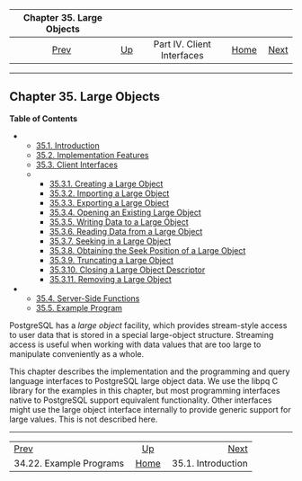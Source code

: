 <!--?xml version="1.0" encoding="UTF-8" standalone="no"?-->

|               Chapter 35. Large Objects               |                                                           |                            |                                                       |                                             |
| :---------------------------------------------------: | :-------------------------------------------------------- | :------------------------: | ----------------------------------------------------: | ------------------------------------------: |
| [Prev](libpq-example.html "34.22. Example Programs")  | [Up](client-interfaces.html "Part IV. Client Interfaces") | Part IV. Client Interfaces | [Home](index.html "PostgreSQL 17devel Documentation") |  [Next](lo-intro.html "35.1. Introduction") |

***

## Chapter 35. Large Objects

**Table of Contents**

*   *   [35.1. Introduction](lo-intro.html)
    *   [35.2. Implementation Features](lo-implementation.html)
    *   [35.3. Client Interfaces](lo-interfaces.html)

    <!---->

    *   *   [35.3.1. Creating a Large Object](lo-interfaces.html#LO-CREATE)
        *   [35.3.2. Importing a Large Object](lo-interfaces.html#LO-IMPORT)
        *   [35.3.3. Exporting a Large Object](lo-interfaces.html#LO-EXPORT)
        *   [35.3.4. Opening an Existing Large Object](lo-interfaces.html#LO-OPEN)
        *   [35.3.5. Writing Data to a Large Object](lo-interfaces.html#LO-WRITE)
        *   [35.3.6. Reading Data from a Large Object](lo-interfaces.html#LO-READ)
        *   [35.3.7. Seeking in a Large Object](lo-interfaces.html#LO-SEEK)
        *   [35.3.8. Obtaining the Seek Position of a Large Object](lo-interfaces.html#LO-TELL)
        *   [35.3.9. Truncating a Large Object](lo-interfaces.html#LO-TRUNCATE)
        *   [35.3.10. Closing a Large Object Descriptor](lo-interfaces.html#LO-CLOSE)
        *   [35.3.11. Removing a Large Object](lo-interfaces.html#LO-UNLINK)

*   *   [35.4. Server-Side Functions](lo-funcs.html)
    *   [35.5. Example Program](lo-examplesect.html)



PostgreSQL has a *large object* facility, which provides stream-style access to user data that is stored in a special large-object structure. Streaming access is useful when working with data values that are too large to manipulate conveniently as a whole.

This chapter describes the implementation and the programming and query language interfaces to PostgreSQL large object data. We use the libpq C library for the examples in this chapter, but most programming interfaces native to PostgreSQL support equivalent functionality. Other interfaces might use the large object interface internally to provide generic support for large values. This is not described here.

***

|                                                       |                                                           |                                             |
| :---------------------------------------------------- | :-------------------------------------------------------: | ------------------------------------------: |
| [Prev](libpq-example.html "34.22. Example Programs")  | [Up](client-interfaces.html "Part IV. Client Interfaces") |  [Next](lo-intro.html "35.1. Introduction") |
| 34.22. Example Programs                               |   [Home](index.html "PostgreSQL 17devel Documentation")   |                          35.1. Introduction |

